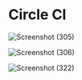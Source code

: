 # Circle CI



![Screenshot (305)](https://user-images.githubusercontent.com/71923204/196948915-4cb8c274-5199-4775-afa6-3457fe44639a.png)


![Screenshot (306)](https://user-images.githubusercontent.com/71923204/196949015-1083e4e8-5c25-4ff0-b70d-dc3ad3c1fd03.png)



![Screenshot (322)](https://user-images.githubusercontent.com/71923204/197021067-1a99436e-1f48-4d1c-811b-c940883bad13.png)


